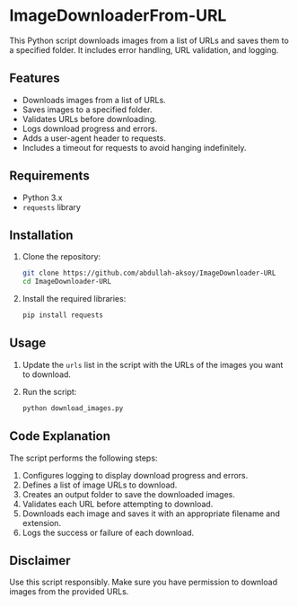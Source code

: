 # ImageDownloaderFrom-URL

This Python script downloads images from a list of URLs and saves them to a specified folder. It includes error handling, URL validation, and logging.

## Features

- Downloads images from a list of URLs.
- Saves images to a specified folder.
- Validates URLs before downloading.
- Logs download progress and errors.
- Adds a user-agent header to requests.
- Includes a timeout for requests to avoid hanging indefinitely.

## Requirements

- Python 3.x
- `requests` library

## Installation

1. Clone the repository:
    ```sh
    git clone https://github.com/abdullah-aksoy/ImageDownloader-URL
    cd ImageDownloader-URL

    ```

2. Install the required libraries:
    ```sh
    pip install requests
    ```

## Usage

1. Update the `urls` list in the script with the URLs of the images you want to download.

2. Run the script:
    ```sh
    python download_images.py
    ```

## Code Explanation

The script performs the following steps:

1. Configures logging to display download progress and errors.
2. Defines a list of image URLs to download.
3. Creates an output folder to save the downloaded images.
4. Validates each URL before attempting to download.
5. Downloads each image and saves it with an appropriate filename and extension.
6. Logs the success or failure of each download.

## Disclaimer

Use this script responsibly. Make sure you have permission to download images from the provided URLs.

